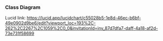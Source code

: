 ### Class Diagram

Lucid link:
https://lucid.app/lucidchart/c55028b5-1e8d-46ec-b6bf-49e0902d9be6/edit?viewport_loc=193%2C-262%2C2267%2C1059%2C0_0&invitationId=inv_87d7dfa7-daff-4a18-af2d-73e731f58699
